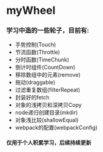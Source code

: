 # myWheel

### 学习中造的一些轮子，目前有:

- 手势控制(Touch)
- 节流函数(Throttle)
- 分时函数(TimeChunk)
- 倒计时组件(CountDown)
- 移除数组中的元素(remove)
- 拖动(draggable)
- 过滤重复数组(filterRepeat)
- 封装好的fetch
- 对象的浅拷贝和深拷贝Copy
- node递归创建目录(mkdir)
- 对象浅比较(shallowEqual)
- webpack的配置(webpackConfig)

#### 仅用于个人积累学习，后续持续更新
